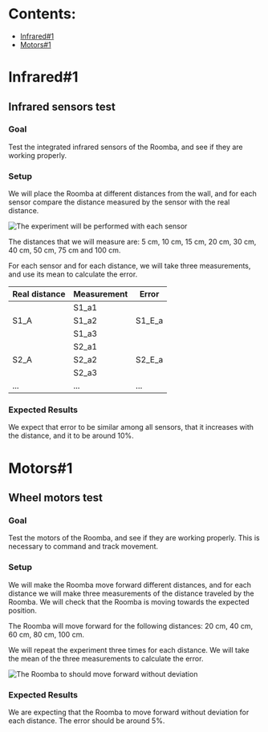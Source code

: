 # Contents:

- [Infrared\#1](#infrared1)
- [Motors\#1](#motors1)

# Infrared\#1

## Infrared sensors test

### Goal

Test the integrated infrared sensors of the Roomba, and see if they are
working properly.

### Setup

We will place the Roomba at different distances from the wall, and for
each sensor compare the distance measured by the sensor with the real
distance.

![The experiment will be performed with each
sensor](images/roomba_infrared_1.png)

The distances that we will measure are: 5 cm, 10 cm, 15 cm, 20 cm, 30
cm, 40 cm, 50 cm, 75 cm and 100 cm.

For each sensor and for each distance, we will take three measurements,
and use its mean to calculate the error.

<table>
<thead>
  <tr>
    <th>Real distance</th>
    <th>Measurement</th>
    <th>Error</th>
  </tr>
</thead>
<tbody>
  <tr>
    <td rowspan="3">S1_A</td>
    <td>S1_a1</td>
    <td rowspan="3">S1_E_a</td>
  </tr>
  <tr>
    <td>S1_a2</td>
  </tr>
  <tr>
    <td>S1_a3</td>
  </tr>
  <tr>
    <td rowspan="3">S2_A</td>
    <td>S2_a1</td>
    <td rowspan="3">S2_E_a</td>
  </tr>
  <tr>
    <td>S2_a2</td>
  </tr>
  <tr>
    <td>S2_a3</td>
  </tr>
  <tr>
    <td>...</td>
    <td>...</td>
    <td>...</td>
  </tr>
</tbody>
</table>

### Expected Results

We expect that error to be similar among all sensors, that it increases
with the distance, and it to be around 10%.

# Motors\#1

## Wheel motors test

### Goal

Test the motors of the Roomba, and see if they are working properly.
This is necessary to command and track movement.

### Setup

We will make the Roomba move forward different distances, and for each
distance we will make three measurements of the distance traveled by the
Roomba. We will check that the Roomba is moving towards the expected
position.

The Roomba will move forward for the following distances: 20 cm, 40 cm,
60 cm, 80 cm, 100 cm.

We will repeat the experiment three times for each distance. We will
take the mean of the three measurements to calculate the error.

![The Roomba to should move forward without
deviation](images/roomba_motors_1.png)

### Expected Results

We are expecting that the Roomba to move forward without deviation for
each distance. The error should be around 5%.
